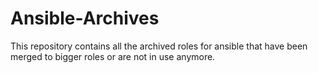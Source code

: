 # Ansible-Archives

This repository contains all the archived roles for ansible that have been merged to bigger roles or are not in use anymore.

